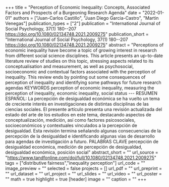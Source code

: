+++
title = "Perception of Economic Inequality: Concepts, Associated Factors and Prospects of a Burgeoning Research Agenda"
date = "2022-01-01"
authors = ["Juan-Carlos Castillo", "Juan Diego Garcia-Castro", "Martin Venegas"]
publication_types = ["2"]
publication = "International Journal of Social Psychology, 37(1) 180--207  https://doi.org/10.1080/02134748.2021.2009275"
publication_short = "International Journal of Social Psychology, 37(1) 180--207  https://doi.org/10.1080/02134748.2021.2009275"
abstract = "Perceptions of economic inequality have become a topic of growing interest in research from different social science disciplines. This article presents an up-to-date literature review of studies on this topic, stressing aspects related to its conceptualisation and measurement, as well as psychosocial, socioeconomic and contextual factors associated with the perception of inequality. This review ends by pointing out some consequences of perception of inequality and identifying some pathways for future research agendas KEYWORDS perception of economic inequality, measuring the perception of inequality, economic inequality, social status  --- RESUMEN ESPAÑOL: La percepción de desigualdad económica se ha vuelto un tema de creciente interés en investigaciones de distintas disciplinas de las ciencias sociales. El presente artículo presenta una revisión actualizada del estado del arte de los estudios en este tema, destacando aspectos de conceptualización, medición, así como factores psicosociales, socioeconómicos y contextuales vinculados a la percepción de desigualdad. Esta revisión termina señalando algunas consecuencias de la percepción de la desigualdad e identificando algunas vías de desarrollo para agendas de investigación a futuro. PALABRAS CLAVE percepción de desigualdad económica, medición de percepción de desigualdad, desigualdad económica, posición social"
abstract_short = ""
url_source = "https://www.tandfonline.com/doi/full/10.1080/02134748.2021.2009275"
tags = ["distributive fairness","inequality perception"]
url_code = ""
image_preview = ""
selected = false
projects = []
url_pdf = ""
url_preprint = ""
url_dataset = ""
url_project = ""
url_slides = ""
url_video = ""
url_poster = ""
math = true
highlight = true
[header]
image = ""
caption = ""
+++
